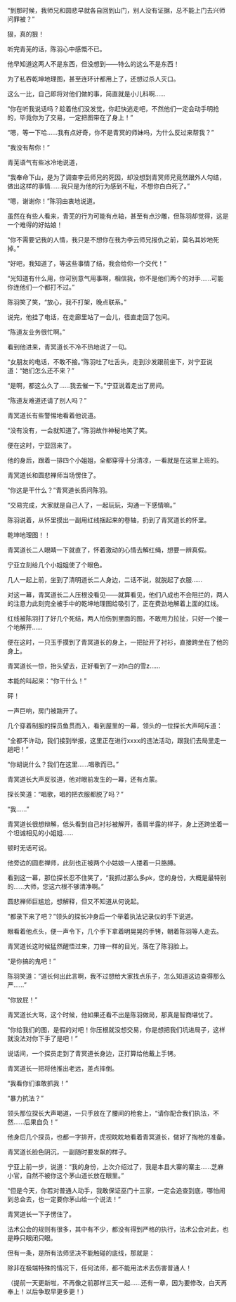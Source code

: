 “到那时候，我师兄和圆悲早就各自回到山门，别人没有证据，总不能上门去兴师问罪被？”

狠，真的狠！

听完青芜的话，陈羽心中感慨不已。

他早知道这两人不是东西，但没想到——特么的这么不是东西！

为了私吞乾坤地理图，甚至连环计都用上了，还想过杀人灭口。

这么一比，自己即将对他们做的事，简直就是小儿科啊……

“你在听我说话吗？趁着他们没发觉，你赶快逃走吧，不然他们一定会动手明抢的，毕竟你为了交易，一定把图带在了身上！”

“嗯，等一下哈……我有点好奇，你不是青冥的师妹吗，为什么反过来帮我？”

“我没有帮你！”

青芜语气有些冰冷地说道，

“我奉命下山，是为了调查李云师兄的死因，却没想到青冥师兄竟然跟外人勾结，做出这样的事情……我只是为他的行为感到不耻，不想你白白死了。”

“嗯，谢谢你！”陈羽由衷地说道。

虽然在有些人看来，青芜的行为可能有点轴，甚至有点沙雕，但陈羽却觉得，这是一个难得的好姑娘！

“你不需要记我的人情，我只是不想你在我为李云师兄报仇之前，莫名其妙地死掉。”

“好吧，我知道了，等这些事情了结，我会给你一个交代！”

“光知道有什么用，你可别意气用事啊，相信我，你不是他们两个的对手……可能你连他们一个都打不过。”

陈羽笑了笑，“放心，我不打架，晚点联系。”

说完，他挂了电话，在走廊里站了一会儿，径直走回了包间。

“陈道友业务很忙啊。”

看到他进来，青冥道长不冷不热地说了一句。

“女朋友的电话，不敢不接。”陈羽吐了吐舌头，走到沙发跟前坐下，对宁亚说道：“她们怎么还不来？”

“是啊，都这么久了……我去催一下。”宁亚说着走出了房间。

“陈道友难道还请了别人吗？”

青冥道长有些警惕地看着他说道。

“没有没有，一会就知道了。”陈羽故作神秘地笑了笑。

便在这时，宁亚回来了。

他的身后，跟着一排四个小姐姐，全都穿得十分清凉，一看就是在这里上班的。

青冥道长和圆悲禅师当场愣住了。

“你这是干什么？”青冥道长质问陈羽。

“交易完成，大家就是自己人了，一起玩玩，沟通一下感情嘛。”

陈羽说着，从怀里摸出一副用红线捆起来的卷轴，扔到了青冥道长的怀里。

乾坤地理图！！

青冥道长二人眼睛一下就直了，怀着激动的心情去解红绳，想要一辨真假。

宁亚立刻给几个小姐姐使了个眼色。

几人一起上前，坐到了清明道长二人身边，二话不说，就脱起了衣服……

对这一幕，青冥道长二人压根没看见——就算看见，他们八成也不会阻拦的，两人的注意力此刻完全被手中的乾坤地理图给吸引了，正在费劲地解着上面的红线。

红线被陈羽打了好几个死结，两人怕伤到里面的图，不敢用力拉扯，只好一个接一个地解开……

便在这时，一只玉手摸到了青冥道长的身上，一把扯开了衬衫，直接跨坐在了他的身上。

青冥道长一惊，抬头望去，正好看到了一对n白的雪z……

本能的叫起来：“你干什么！”

砰！

一声巨响，房门被踹开了。

几个穿着制服的探员鱼贯而入，看到屋里的一幕，领头的一位探长大声呵斥道：

“全都不许动，我们接到举报，这里正在进行xxxx的违法活动，跟我们去局里走一趟吧！”

“你胡说什么？我们在这里……唱歌而已。”

青冥道长大声反驳道，他对眼前发生的一幕，还有点蒙。

探长笑道：“唱歌，唱的把衣服都脱了吗？”

“我……”

青冥道长很想辩解，低头看到自己衬衫被解开，香肩半露的样子，身上还跨坐着一个坦诚相见的小姐姐……

顿时无话可说。

他旁边的圆悲禅师，此刻也正被两个小姑娘一人搂着一只胳膊。

看到这一幕，那位探长忍不住笑了，“我抓过那么多pk，您的身份，大概是最特别的……大师，您这六根不够清净啊。”

圆悲禅师巨尴尬，想解释，但又不知道从何说起。

“都录下来了吧？”领头的探长冲身后一个举着执法记录仪的手下说道。

眼看着他点头，便一声令下，几个手下拿着明晃晃的手铐，朝着陈羽等人走去。

青冥道长这时候猛然醒悟过来，刀锋一样的目光，落在了陈羽脸上。

“是你搞的鬼吧！”

陈羽笑道：“道长何出此言啊，我不过想给大家找点乐子，怎么知道这边查得那么严……”

“你放屁！”

青冥道长大骂，这个时候，他如果还看不出是陈羽做局，那真是智商堪忧了。

“你给我们的图，是假的对吧！你压根就没想交易，你是想把我们坑进局子，这样就没法对你下手了是吧！”

说话间，一个探员走到了青冥道长身边，正打算给他戴上手铐。

青冥道长一把将他推出老远，差点摔倒。

“我看你们谁敢抓我！”

“暴力抗法？”

领头那位探长大声喝道，一只手放在了腰间的枪套上，“请你配合我们执法，不然……后果自负！”

他身后几个探员，也都一字排开，虎视眈眈地看着青冥道长，做好了掏枪的准备。

青冥道长脸色阴沉，一副随时要发飙的样子。

宁亚上前一步，说道：“我的身份，上次介绍过了，我是本县大寨的寨主……芝麻小官，自然不被你这个茅山道长放在眼里。”

“但是今天，你若对普通人动手，我敢保证巫门十三家，一定会追查到底，哪怕闹到总会去，也一定要你茅山给一个说法！”

青冥道长一下子愣住了。

法术公会的规则有很多，其中有不少，都没有得到严格的执行，法术公会对此，也是睁只眼闭只眼。

但有一条，是所有法师坚决不能触碰的底线，那就是：

除非在极端特殊的情况下，任何法师，都不能用法术去伤害普通人！

（提前一天更新啦，不再像之前那样三天一起……还有一章，因为要修改，白天再奉上！以后争取早更多更！）
